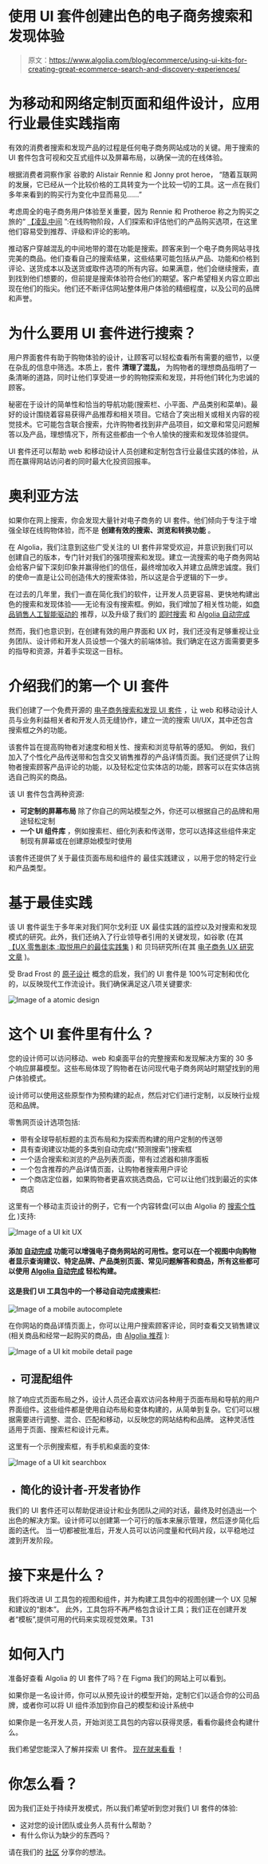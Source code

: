 # 使用 UI 套件创建出色的电子商务搜索和发现体验

> 原文：<https://www.algolia.com/blog/ecommerce/using-ui-kits-for-creating-great-ecommerce-search-and-discovery-experiences/>

# 为移动和网络定制页面和组件设计，应用行业最佳实践指南

有效的消费者搜索和发现产品的过程是任何电子商务网站成功的关键。用于搜索的 UI 套件包含可视和交互式组件以及屏幕布局，以确保一流的在线体验。

根据消费者洞察作家 谷歌的 Alistair Rennie 和 Jonny prot heroe， “随着互联网的发展，它已经从一个比较价格的工具转变为一个比较一切的工具。这一点在我们多年来看到的购买行为变化中显而易见……”

考虑周全的电子商务用户体验至关重要，因为 Rennie 和 Protheroe 称之为购买之旅的“ [【凌乱中间](https://www.thinkwithgoogle.com/consumer-insights/consumer-journey/navigating-purchase-behavior-and-decision-making/) ”:在线购物阶段，人们探索和评估他们的产品购买选项，在这里他们容易受到推荐、评级和评论的影响。

推动客户穿越混乱的中间地带的潜在功能是搜索。顾客来到一个电子商务网站寻找完美的商品。他们查看自己的搜索结果，这些结果可能包括从产品、功能和价格到评论、送货成本以及送货或取件选项的所有内容。如果满意，他们会继续搜索，直到找到他们想要的，但前提是搜索体验符合他们的期望。客户希望相关内容立即出现在他们的指尖。他们还不断评估网站整体用户体验的精细程度，以及公司的品牌和声誉。

# [](#why-a-ui-kit-for-search)为什么要用 UI 套件进行搜索？

用户界面套件有助于购物体验的设计，让顾客可以轻松查看所有需要的细节，以便在杂乱的信息中筛选。本质上，套件 **清理了混乱，** 为购物者的理想商品指明了一条清晰的道路，同时让他们享受进一步的购物探索和发现，并将他们转化为忠诚的顾客。

秘密在于设计的简单性和恰当的导航功能(搜索栏、小平面、产品类别和菜单)。最好的设计围绕着容易获得产品推荐和相关项目。它结合了突出相关或相关内容的视觉技术。它可能包含联合搜索，允许购物者找到非产品项目，如文章和常见问题解答以及产品，理想情况下，所有这些都由一个令人愉快的搜索和发现体验提供。

UI 套件还可以帮助 web 和移动设计人员创建和定制包含行业最佳实践的体验，从而在赢得网站访问者的同时最大化投资回报率。

# [](#the-algolia-approach)奥利亚方法

如果你在网上搜索，你会发现大量针对电子商务的 UI 套件。他们倾向于专注于增强全球在线购物体验，而不是 **创建有效的搜索、浏览和转换功能** 。

在 Algolia，我们注意到这些广受关注的 UI 套件非常受欢迎，并意识到我们可以创建自己的版本，专门针对我们的强项搜索和发现。建立一流搜索的电子商务网站会给客户留下深刻印象并赢得他们的信任，最终增加收入并建立品牌忠诚度。我们的使命一直是让公司创造伟大的搜索体验，所以这是合乎逻辑的下一步。

在过去的几年里，我们一直在简化我们的软件，让开发人员更容易、更快地构建出色的搜索和发现体验——无论有没有搜索框。例如，我们增加了相关性功能，如[](https://www.algolia.com/doc/guides/personalization/what-is-personalization/)[商品销售](https://www.algolia.com/doc/guides/managing-results/rules/merchandising-and-promoting/)[人工智能驱动的](https://www.algolia.com/blog/ai/what-is-ai-powered-site-search/) 推荐，以及升级了我们的 [即时搜索](https://www.algolia.com/products/instantsearch/) 和 [Algolia 自动完成](https://www.algolia.com/doc/guides/building-search-ui/ui-and-ux-patterns/autocomplete/js/)

然而，我们也意识到，在创建有效的用户界面和 UX 时，我们还没有足够重视让业务团队、设计师和开发人员设想一个强大的前端体验。我们确定在这方面需要更多的指导和资源，并着手实现这一目标。

# [](#introducing-our-first-ui-kit)介绍我们的第一个 UI 套件

我们创建了一个免费开源的 [电子商务搜索和发现 UI 套件](https://www.algolia.com/doc/guides/solutions/ecommerce/ui-kits/) ，让 web 和移动设计人员与业务利益相关者和开发人员无缝协作，建立一流的搜索 UI/UX，其中还包含搜索框之外的功能。

该套件旨在提高购物者对速度和相关性、搜索和浏览导航等的感知。 例如，我们加入了个性化产品传送带和包含交叉销售推荐的产品详情页面。我们还提供了让购物者搜索顾客产品评论的功能，以及轻松定位实体店的功能，顾客可以在实体店挑选自己购买的商品。

该 UI 套件包含两种资源:

*   **可定制的屏幕布局** 除了你自己的网站模型之外，你还可以根据自己的品牌和用途轻松定制
*   **一个 UI 组件库** ，例如搜索栏、细化列表和传送带，您可以选择这些组件来定制现有屏幕或在创建原始模型时使用

该套件还提供了关于最佳页面布局和组件的 最佳实践建议 ，以用于您的特定行业和产品类型。

# [](#based-on-best-practices)基于最佳实践

该 UI 套件诞生于多年来对我们阿尔戈利亚 UX 最佳实践的监控以及对搜索和发现模式的研究。此外，我们还纳入了行业领导者引用的关键发现，如谷歌 (在其[【UX 零售剧本 :取悦用户的最佳实践集](https://services.google.com/fh/files/events/pdf_retail_ux_playbook.pdf) ) 和 贝玛研究所(在其 [电子商务 UX 研究文章](https://baymard.com/blog) )。

受 Brad Frost 的 [原子设计](https://bradfrost.com/blog/post/atomic-web-design/) 概念的启发，我们的 UI 套件是 100%可定制和优化的，以反映现代工作流设计。我们确保满足这八项关键要求:

![Image of a atomic design](img/5aabc2ee14c867050ab6663bc6661172.png)

# [](#what%e2%80%99s-in-this-ui-kit)这个 UI 套件里有什么？

您的设计师可以访问移动、web 和桌面平台的完整搜索和发现解决方案的 30 多个响应屏幕模型。这些布局体现了购物者在访问现代电子商务网站时期望找到的用户体验模式。

设计师可以使用这些原型作为预构建的起点，然后对它们进行定制，以反映行业规范和品牌。

零售网页设计选项包括:

*   带有全球导航标题的主页布局和为探索而构建的用户定制的传送带
*   具有查询建议功能的多类别自动完成(“预测搜索”)搜索框
*   一个适合搜索和浏览的产品列表页面，带有过滤器和排序面板
*   一个包含推荐的产品详情页面，让购物者搜索用户评论
*   一个商店定位器，如果购物者更喜欢挑选商品，它可以让他们找到最近的实体商店

这里有一个移动主页设计的例子，它有一个内容转盘(可以由 Algolia 的 [搜索个性化](https://www.algolia.com/products/personalization/) )支持:

![Image of a UI kit UX](img/30868e74e983c89afb43386bf0ce47c3.png)

#### 添加 [自动完成](https://www.algolia.com/blog/ux/what-are-predictive-search-and-autocomplete/#:~:text=Autocomplete%2C%20or%20predictive%20search%2C%20is,thus%20improving%20the%20user%20experience.) 功能可以增强电子商务网站的可用性。您可以在一个视图中向购物者显示查询建议、特定品牌、产品类别页面、常见问题解答和商品，所有这些都可以使用 [Algolia 自动完成](https://www.algolia.com/doc/guides/building-search-ui/ui-and-ux-patterns/autocomplete/js/) 轻松构建。

#### 这是我们 UI 工具包中的一个移动自动完成搜索栏:

![Image of a mobile autocomplete](img/902bec2fc4c4eba5c245dddf7a3a90f1.png)

在你网站的商品详情页面上，你可以让用户搜索顾客评论，同时查看交叉销售建议(相关商品和经常一起购买的商品，由 [Algolia 推荐](https://www.algolia.com/products/recommendations/) ):

![Image of a UI kit mobile detail page](img/93ef07de847649c059b8a5b833657ac7.png)

*   ## [](#mixable-and-matchable-components)可混配组件

除了响应式页面布局之外，设计人员还会喜欢访问各种用于页面布局和导航的用户界面组件。这些组件都是使用自动布局和变体构建的，从简单到复杂。它们可以根据需要进行调整、混合、匹配和移动，以反映您的网站结构和品牌。 这种灵活性适用于页面、搜索栏和设计元素。

这里有一个示例搜索框，有手机和桌面的变体:

![Image of a UI kit searchbox](img/83157a3fb80b12cfd4f6da6f78895e9b.png)

*   ## [](#simplified-designer-developer-collaboration)简化的设计者-开发者协作

我们的 UI 套件还可以帮助促进设计和业务团队之间的对话，最终及时创造出一个出色的解决方案。设计师可以创建第一个可行的版本来展示管理，然后逐步简化后面的迭代。 当一切都被批准后，开发人员可以访问度量和代码片段，以平稳地过渡到开发阶段。

# [](#what%e2%80%99s-next)接下来是什么？

我们将改进 UI 工具包的视图和组件，并为构建工具包中的视图创建一个 UX 见解和建议的“剧本”。 此外，工具包将不再严格包含设计工具；我们正在创建开发者“模板”,提供可用的代码来实现视觉效果。T31

# [](#how-to-get-started)如何入门

准备好查看 Algolia 的 UI 套件了吗？在 Figma 我们的网站上可以看到。

如果你是一名设计师，你可以从预先设计的模型开始，定制它们以适合你的公司品牌，或者你可以将 UI 组件添加到你自己的模型和设计系统中

如果你是一名开发人员，开始浏览工具包的内容以获得灵感，看看你最终会构建什么。

我们希望您能深入了解并探索 UI 套件。 [现在就来看看](https://www.algolia.com/doc/guides/solutions/ecommerce/ui-kits/#how-to-use-the-ui-kit) ！

# [](#what-do-you-think)你怎么看？

因为我们正处于持续开发模式，所以我们希望听到您对我们 UI 套件的体验:

*   这对您的设计团队或业务人员有什么帮助？
*   有什么你认为缺少的东西吗？

请在我们的 [社区](https://discourse.algolia.com/t/ecommerce-search-discovery-ui-design-kit/12973) 分享你的想法。